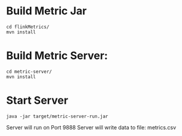 # Build Metric Jar
	cd flinkMetrics/
	mvn install


# Build Metric Server:
	cd metric-server/
	mvn install

# Start Server
	java -jar target/metric-server-run.jar

Server will run on Port 9888
Server will write data to file: metrics.csv